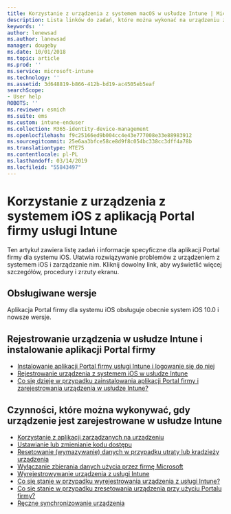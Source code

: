 ```yaml
---
title: Korzystanie z urządzenia z systemem macOS w usłudze Intune | Microsoft Docs
description: Lista linków do zadań, które można wykonać na urządzeniu z systemem iOS, gdy urządzenie zostało zarejestrowane w usłudze Intune.
keywords: ''
author: lenewsad
ms.author: lanewsad
manager: dougeby
ms.date: 10/01/2018
ms.topic: article
ms.prod: ''
ms.service: microsoft-intune
ms.technology: ''
ms.assetid: 3d648819-b866-412b-bd19-ac4505eb5eaf
searchScope:
- User help
ROBOTS: ''
ms.reviewer: esmich
ms.suite: ems
ms.custom: intune-enduser
ms.collection: M365-identity-device-management
ms.openlocfilehash: f9c25166ed9b004cc4e43e777008e33e88983912
ms.sourcegitcommit: 25e6aa3bfce58ce8d9f8c054bc338cc3dff4a78b
ms.translationtype: MTE75
ms.contentlocale: pl-PL
ms.lasthandoff: 03/14/2019
ms.locfileid: "55843497"
---
```

# <a name="using-your-ios-device-with-intune-company-portal"></a>Korzystanie z urządzenia z systemem iOS z aplikacją Portal firmy usługi Intune
Ten artykuł zawiera listę zadań i informacje specyficzne dla aplikacji Portal firmy dla systemu iOS. Ułatwia rozwiązywanie problemów z urządzeniem z systemem iOS i zarządzanie nim. Kliknij dowolny link, aby wyświetlić więcej szczegółów, procedury i zrzuty ekranu.

## <a name="supported-versions"></a>Obsługiwane wersje

Aplikacja Portal firmy dla systemu iOS obsługuje obecnie system iOS 10.0 i nowsze wersje.

## <a name="enrolling-into-intune-and-installing-the-company-portal"></a>Rejestrowanie urządzenia w usłudze Intune i instalowanie aplikacji Portal firmy

- [Instalowanie aplikacji Portal firmy usługi Intune i logowanie się do niej](install-and-sign-in-to-the-intune-company-portal-app-ios.md)
- [Rejestrowanie urządzenia z systemem iOS w usłudze Intune](enroll-your-device-in-intune-ios.md)
- [Co się dzieje w przypadku zainstalowania aplikacji Portal firmy i zarejestrowania urządzenia w usłudze Intune?](what-happens-if-you-install-the-Company-Portal-app-and-enroll-your-device-in-intune-ios.md)

## <a name="things-you-can-do-when-your-device-is-enrolled-in-intune"></a>Czynności, które można wykonywać, gdy urządzenie jest zarejestrowane w usłudze Intune

- [Korzystanie z aplikacji zarządzanych na urządzeniu](use-managed-apps-on-your-device-ios.md)
- [Ustawianie lub zmienianie kodu dostępu](set-or-change-your-passcode-ios.md)
  <!--- [Reset (erase) your lost or stolen device](reset-erase-your-lost-or-stolen-device-ios.md) -->
- [Resetowanie (wymazywanie) danych w przypadku utraty lub kradzieży urządzenia](reset-erase-your-device-cpwebsite.md)
- [Wyłączanie zbierania danych użycia przez firmę Microsoft](turn-off-microsoft-usage-data-collection-ios.md)
- [Wyrejestrowywanie urządzenia z usługi Intune](unenroll-your-device-from-intune-ios.md)
- [Co się stanie w przypadku wyrejestrowania urządzenia z usługi Intune?](what-happens-if-you-unenroll-your-device-from-intune-ios.md)
- [Co się stanie w przypadku zresetowania urządzenia przy użyciu Portalu firmy?](what-happens-if-you-reset-your-device-using-the-company-portal-ios.md)
- [Ręczne synchronizowanie urządzenia](sync-your-device-manually-ios.md)
